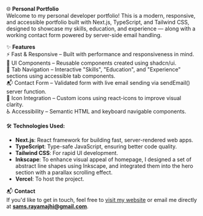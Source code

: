 🌐 **Personal Portfolio**<br>
Welcome to my personal developer portfolio! This is a modern, responsive, and accessible portfolio built with Next.js, TypeScript, and Tailwind CSS, designed to showcase my skills, education, and experience — along with a working contact form powered by server-side email handling.

✨ **Features**<br>
⚡ Fast & Responsive – Built with performance and responsiveness in mind.<br>
🎨 UI Components – Reusable components created using shadcn/ui.<br>
🧩 Tab Navigation – Interactive "Skills", "Education", and "Experience" sections using accessible tab components.<br>
📬 Contact Form – Validated form with live email sending via sendEmail() server function.<br>
🧠 Icon Integration – Custom icons using react-icons to improve visual clarity.<br>
♿ Accessibility – Semantic HTML and keyboard navigable components.<br>

🛠️ **Technologies Used:**

- **Next.js**: React framework for building fast, server-rendered web apps.
- **TypeScript**: Type-safe JavaScript, ensuring better code quality.
- **Tailwind CSS**: For rapid UI development.
- **Inkscape**: To enhance visual appeal of homepage, I designed a set of abstract line shapes using Inkscape, and integrated them into the hero section with a parallax scrolling effect.
- **Vercel**: To host the project.

📬 **Contact**<br>
If you'd like to get in touch, feel free to [visit my website](https://suman-portfolio-mu.vercel.app/) or email me directly at **sams.rayamajhi@gmail.com**.
